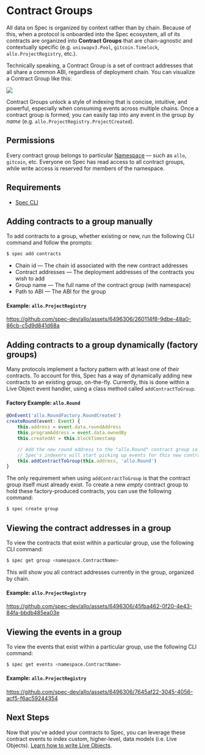 # Contract Groups

All data on Spec is organized by context rather than by chain. Because of this, when a protocol is onboarded into the Spec ecosystem, all of its contracts are organized into <b>Contract Groups</b> that are chain-agnostic and contextually specific (e.g. `uniswapv3.Pool`, `gitcoin.Timelock`, `allo.ProjectRegistry`, etc.). 

Technically speaking, a Contract Group is a set of contract addresses that all share a common ABI, regardless of deployment chain. You can visualize a Contract Group like this:

![](https://dbjzhg7yxqn0y.cloudfront.net/cg.png)

Contract Groups unlock a style of indexing that is concise, intuitive, and powerful, especially when consuming events across multiple chains. Once a contract group is formed, you can easily tap into any event in the group *by name* (e.g. `allo.ProjectRegistry.ProjectCreated`).

## Permissions

Every contract group belongs to particular [Namespace](./Writing-Live-Objects.md#namespaces) — such as `allo`, `gitcoin`, etc. Everyone on Spec has read access to all contract groups, while write access is reserved for members of the namespace.

## Requirements

* [Spec CLI](./CLI-Setup.md)

## Adding contracts to a group manually

To add contracts to a group, whether existing or new, run the following CLI command and follow the prompts:

```bash
$ spec add contracts
```

* Chain id — The chain id associated with the new contract addresses
* Contract addresses — The deployment addresses of the contracts you wish to add
* Group name — The full name of the contract group (with namespace)
* Path to ABI — The ABI for the group

#### Example: `allo.ProjectRegistry`

https://github.com/spec-dev/allo/assets/6496306/260114f8-9dbe-48a0-86cb-c5d9d841d68a

## Adding contracts to a group dynamically (factory groups)

Many protocols implement a factory pattern with at least one of their contracts. To account for this, Spec has a way of dynamically adding new contracts to an existing group, on-the-fly. Currently, this is done within a Live Object event handler, using a class method called `addContractToGroup`.

#### Factory Example: `allo.Round`

```typescript
@OnEvent('allo.RoundFactory.RoundCreated')
createRound(event: Event) {
    this.address = event.data.roundAddress
    this.programAddress = event.data.ownedBy
    this.createdAt = this.blockTimestamp

    // Add the new round address to the "allo.Round" contract group so that 
    // Spec's indexers will start picking up events for this new contract address.
    this.addContractToGroup(this.address, 'allo.Round')
}
```

The only requirement when using `addContractToGroup` is that the contract group itself must already exist. To create a new *empty* contract group to hold these factory-produced contracts, you can use the following command:

```bash
$ spec create group
```

## Viewing the contract addresses in a group

To view the contracts that exist within a particular group, use the following CLI command:

```bash
$ spec get group <namespace.ContractName>
```

This will show you all contract addresses currently in the group, organized by chain.

#### Example: `allo.ProjectRegistry`

https://github.com/spec-dev/allo/assets/6496306/45fba462-0f20-4e43-84fa-bbdb485ea03e

## Viewing the events in a group

To view the events that exist within a particular group, use the following CLI command:

```bash
$ spec get events <namespace.ContractName>
```

#### Example: `allo.ProjectRegistry`

https://github.com/spec-dev/allo/assets/6496306/7645af22-3045-4056-acf5-f6ac59244354


## Next Steps

Now that you've added your contracts to Spec, you can leverage these contract events to index custom, higher-level, data models (i.e. Live Objects). [Learn how to write Live Objects](./Writing-Live-Objects.md).
